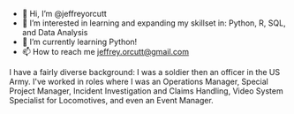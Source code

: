 - 👋 Hi, I’m @jeffreyorcutt
- 👀 I’m interested in learning and expanding my skillset in: Python, R, SQL, and Data Analysis
- 🌱 I’m currently learning Python!
- 📫 How to reach me jeffrey.orcutt@gmail.com

I have a fairly diverse background: I was a soldier then an officer in the US Army. I've worked in roles
where I was an Operations Manager, Special Project Manager, Incident Investigation and Claims Handling, 
Video System Specialist for Locomotives, and even an Event Manager. 

<!---
jeffreyorcutt/jeffreyorcutt is a ✨ special ✨ repository because its `README.md` (this file) appears on your GitHub profile.
You can click the Preview link to take a look at your changes.
--->
